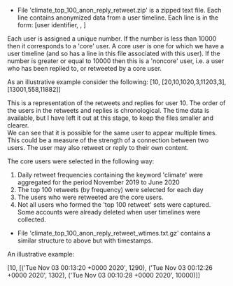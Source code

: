 - File 'climate_top_100_anon_reply_retweet.zip' is a zipped text file.
Each line contains anonymized data from a user timeline.  Each line is in the form:
[user identifier, <list of retweeted users>, <list of replied to users>]

Each user is assigned a unique number.  If the number is less than 10000 then it corresponds to a 'core' user.
A core user is one for which we have a user timeline (and so has a line in this file associated with this user).
If the number is greater or equal to 10000 then this is a 'noncore' user, i.e. a user who has been replied to, 
or retweeted by a core user.

As an illustrative example consider the following:
[10, [20,10,1020,3,11203,3],[13001,558,11882]]

This is a representation of the retweets and replies for user 10.  The order of the users in the retweets and replies is chronological.
The time data is available, but I have left it out at this stage, to keep the files smaller and clearer.  
We can see that it is possible for the same user to appear multiple times.  This could be a measure of the strength of a connection 
between two users.  The user may also retweet or reply to their own content.

The core users were selected in the following way:
1. Daily retweet frequencies containing the keyword 'climate' were aggregated for the period November 2019 to June 2020
2. The top 100 retweets (by frequency) were selected for each day
3. The users who were retweeted are the core users.
4. Not all users who formed the 'top 100 retweet' sets were captured.  Some accounts were already deleted when user timelines were collected.

- File 'climate_top_100_anon_reply_retweet_wtimes.txt.gz' contains a similar structure to above but with timestamps.

An illustrative example:

[10, [('Tue Nov 03 00:13:20 +0000 2020', 1290), ('Tue Nov 03 00:12:26 +0000 2020', 1302), ('Tue Nov 03 00:10:28 +0000 2020', 10000)]]
